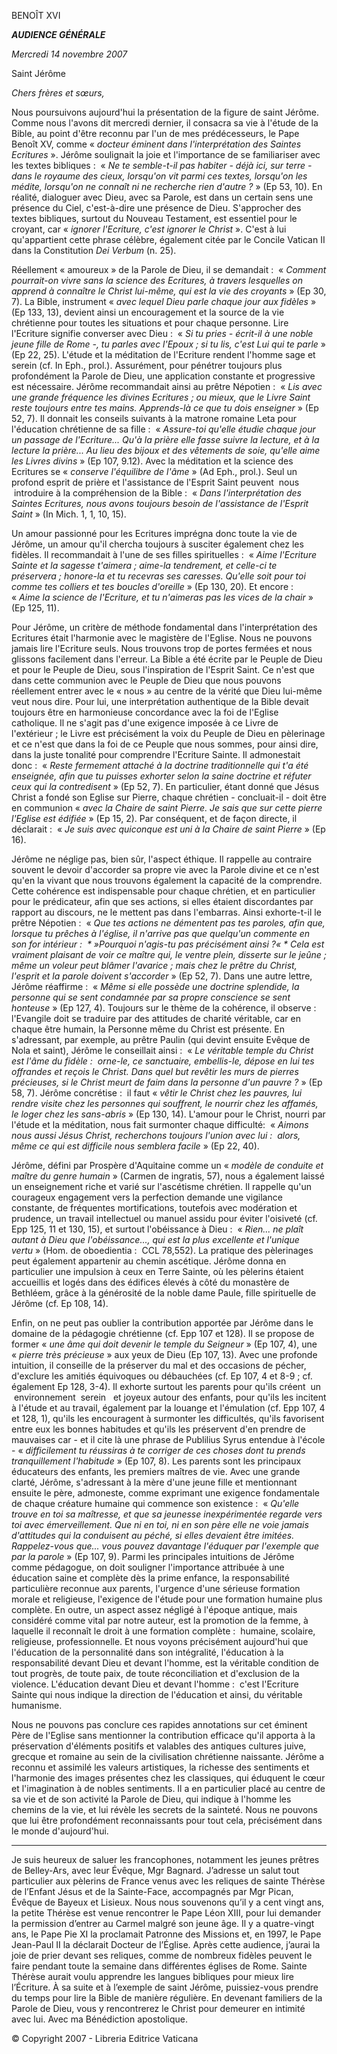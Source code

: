 BENOÎT XVI

***AUDIENCE GÉNÉRALE***

*Mercredi 14 novembre 2007*

Saint Jérôme

*Chers frères et sœurs,*

Nous poursuivons aujourd'hui la présentation de la figure de saint Jérôme. Comme nous l'avons dit mercredi dernier, il consacra sa vie à l'étude de la Bible, au point d'être reconnu par l'un de mes prédécesseurs, le Pape Benoît XV, comme « *docteur éminent dans l'interprétation des Saintes Ecritures* ». Jérôme soulignait la joie et l'importance de se familiariser avec les textes bibliques :  « *Ne te semble-t-il pas habiter - déjà ici, sur terre - dans le royaume des cieux, lorsqu'on vit parmi ces textes, lorsqu'on les médite, lorsqu'on ne connaît ni ne recherche rien d'autre ?* » (Ep 53, 10). En réalité, dialoguer avec Dieu, avec sa Parole, est dans un certain sens une présence du Ciel, c'est-à-dire une présence de Dieu. S'approcher des textes bibliques, surtout du Nouveau Testament, est essentiel pour le croyant, car « *ignorer l'Ecriture, c'est ignorer le Christ* ». C'est à lui qu'appartient cette phrase célèbre, également citée par le Concile Vatican II dans la Constitution *Dei Verbum* (n. 25).

Réellement « amoureux » de la Parole de Dieu, il se demandait :  « *Comment pourrait-on vivre sans la science des Ecritures, à travers lesquelles on apprend à connaître le Christ lui-même, qui est la vie des croyants* » (Ep 30, 7). La Bible, instrument « *avec lequel Dieu parle chaque jour aux fidèles* » (Ep 133, 13), devient ainsi un encouragement et la source de la vie chrétienne pour toutes les situations et pour chaque personne. Lire l'Ecriture signifie converser avec Dieu :  « *Si tu pries - écrit-il à une noble jeune fille de Rome -, tu parles avec l'Epoux ; si tu lis, c'est Lui qui te parle* » (Ep 22, 25). L'étude et la méditation de l'Ecriture rendent l'homme sage et serein (cf. In Eph., prol.). Assurément, pour pénétrer toujours plus profondément la Parole de Dieu, une application constante et progressive est nécessaire. Jérôme recommandait ainsi au prêtre Népotien :  « *Lis avec une grande fréquence les divines Ecritures ; ou mieux, que le Livre Saint reste toujours entre tes mains. Apprends-là ce que tu dois enseigner* » (Ep 52, 7). Il donnait les conseils suivants à la matrone romaine Leta pour l'éducation chrétienne de sa fille :  « *Assure-toi qu'elle étudie chaque jour un passage de l'Ecriture... Qu'à la prière elle fasse suivre la lecture, et à la lecture la prière... Au lieu des bijoux et des vêtements de soie, qu'elle aime les Livres divins* » (Ep 107, 9.12). Avec la méditation et la science des Ecritures se « *conserve l'équilibre de l'âme* » (Ad Eph., prol.). Seul un profond esprit de prière et l'assistance de l'Esprit Saint peuvent  nous  introduire à la compréhension de la Bible :  « *Dans l'interprétation des Saintes Ecritures, nous avons toujours besoin de l'assistance de l'Esprit Saint* » (In Mich. 1, 1, 10, 15).

Un amour passionné pour les Ecritures imprégna donc toute la vie de Jérôme, un amour qu'il chercha toujours à susciter également chez les fidèles. Il recommandait à l'une de ses filles spirituelles :  « *Aime l'Ecriture Sainte et la sagesse t'aimera ; aime-la tendrement, et celle-ci te préservera ; honore-la et tu recevras ses caresses. Qu'elle soit pour toi comme tes colliers et tes boucles d'oreille* » (Ep 130, 20). Et encore :  « *Aime la science de l'Ecriture, et tu n'aimeras pas les vices de la chair* » (Ep 125, 11).

Pour Jérôme, un critère de méthode fondamental dans l'interprétation des Ecritures était l'harmonie avec le magistère de l'Eglise. Nous ne pouvons jamais lire l'Ecriture seuls. Nous trouvons trop de portes fermées et nous glissons facilement dans l'erreur. La Bible a été écrite par le Peuple de Dieu et pour le Peuple de Dieu, sous l'inspiration de l'Esprit Saint. Ce n'est que dans cette communion avec le Peuple de Dieu que nous pouvons réellement entrer avec le « nous » au centre de la vérité que Dieu lui-même veut nous dire. Pour lui, une interprétation authentique de la Bible devait toujours être en harmonieuse concordance avec la foi de l'Eglise catholique. Il ne s'agit pas d'une exigence imposée à ce Livre de l'extérieur ; le Livre est précisément la voix du Peuple de Dieu en pèlerinage et ce n'est que dans la foi de ce Peuple que nous sommes, pour ainsi dire, dans la juste tonalité pour comprendre l'Ecriture Sainte. Il admonestait donc :  « *Reste fermement attaché à la doctrine traditionnelle qui t'a été enseignée, afin que tu puisses exhorter selon la saine doctrine et réfuter ceux qui la contredisent* » (Ep 52, 7). En particulier, étant donné que Jésus Christ a fondé son Eglise sur Pierre, chaque chrétien - concluait-il - doit être en communion « *avec la Chaire de saint Pierre. Je sais que sur cette pierre l'Eglise est édifiée* » (Ep 15, 2). Par conséquent, et de façon directe, il déclarait :  « *Je suis avec quiconque est uni à la Chaire de saint Pierre* » (Ep 16).

Jérôme ne néglige pas, bien sûr, l'aspect éthique. Il rappelle au contraire souvent le devoir d'accorder sa propre vie avec la Parole divine et ce n'est qu'en la vivant que nous trouvons également la capacité de la comprendre. Cette cohérence est indispensable pour chaque chrétien, et en particulier pour le prédicateur, afin que ses actions, si elles étaient discordantes par rapport au discours, ne le mettent pas dans l'embarras. Ainsi exhorte-t-il le prêtre Népotien :  « *Que tes actions ne démentent pas tes paroles, afin que, lorsque tu prêches à l'église, il n'arrive pas que quelqu'un commente en son for intérieur :  * »Pourquoi n'agis-tu pas précisément ainsi ?« * Cela est vraiment plaisant de voir ce maître qui, le ventre plein, disserte sur le jeûne ; même un voleur peut blâmer l'avarice ; mais chez le prêtre du Christ, l'esprit et la parole doivent s'accorder* » (Ep 52, 7). Dans une autre lettre, Jérôme réaffirme :  « *Même si elle possède une doctrine splendide, la personne qui se sent condamnée par sa propre conscience se sent honteuse* » (Ep 127, 4). Toujours sur le thème de la cohérence, il observe :  l'Evangile doit se traduire par des attitudes de charité véritable, car en chaque être humain, la Personne même du Christ est présente. En s'adressant, par exemple, au prêtre Paulin (qui devint ensuite Evêque de Nola et saint), Jérôme le conseillait ainsi :  « *Le véritable temple du Christ est l'âme du fidèle :  orne-le, ce sanctuaire, embellis-le, dépose en lui tes offrandes et reçois le Christ. Dans quel but revêtir les murs de pierres précieuses, si le Christ meurt de faim dans la personne d'un pauvre ?* » (Ep 58, 7). Jérôme concrétise :  il faut « *vêtir le Christ chez les pauvres, lui rendre visite chez les personnes qui souffrent, le nourrir chez les affamés, le loger chez les sans-abris* » (Ep 130, 14). L'amour pour le Christ, nourri par l'étude et la méditation, nous fait surmonter chaque difficulté:  « *Aimons nous aussi Jésus Christ, recherchons toujours l'union avec lui :  alors, même ce qui est difficile nous semblera facile* » (Ep 22, 40).

Jérôme, défini par Prospère d'Aquitaine comme un « *modèle de conduite et maître du genre humain* » (Carmen de ingratis, 57), nous a également laissé un enseignement riche et varié sur l'ascétisme chrétien. Il rappelle qu'un courageux engagement vers la perfection demande une vigilance constante, de fréquentes mortifications, toutefois avec modération et prudence, un travail intellectuel ou manuel assidu pour éviter l'oisiveté (cf. Epp 125, 11 et 130, 15), et surtout l'obéissance à Dieu :  « *Rien... ne plaît autant à Dieu que l'obéissance..., qui est la plus excellente et l'unique vertu* » (Hom. de oboedientia :  CCL 78,552). La pratique des pèlerinages peut également appartenir au chemin ascétique. Jérôme donna en particulier une impulsion à ceux en Terre Sainte, où les pèlerins étaient accueillis et logés dans des édifices élevés à côté du monastère de Bethléem, grâce à la générosité de la noble dame Paule, fille spirituelle de Jérôme (cf. Ep 108, 14).

Enfin, on ne peut pas oublier la contribution apportée par Jérôme dans le domaine de la pédagogie chrétienne (cf. Epp 107 et 128). Il se propose de former « *une âme qui doit devenir le temple du Seigneur* » (Ep 107, 4), une « *pierre très précieuse* » aux yeux de Dieu (Ep 107, 13). Avec une profonde intuition, il conseille de la préserver du mal et des occasions de pécher, d'exclure les amitiés équivoques ou débauchées (cf. Ep 107, 4 et 8-9 ; cf. également Ep 128, 3-4). Il exhorte surtout les parents pour qu'ils créent  un  environnement  serein   et joyeux autour des enfants, pour qu'ils les incitent à l'étude et au travail, également par la louange et l'émulation (cf. Epp 107, 4 et 128, 1), qu'ils les encouragent à surmonter les difficultés, qu'ils favorisent entre eux les bonnes habitudes et qu'ils les préservent d'en prendre de mauvaises car - et il cite là une phrase de Publilius Syrus entendue à l'école - « *difficilement tu réussiras à te corriger de ces choses dont tu prends tranquillement l'habitude* » (Ep 107, 8). Les parents sont les principaux éducateurs des enfants, les premiers maîtres de vie. Avec une grande clarté, Jérôme, s'adressant à la mère d'une jeune fille et mentionnant ensuite le père, admoneste, comme exprimant une exigence fondamentale de chaque créature humaine qui commence son existence :  « *Qu'elle trouve en toi sa maîtresse, et que sa jeunesse inexpérimentée regarde vers toi avec émerveillement. Que ni en toi, ni en son père elle ne voie jamais d'attitudes qui la conduisent au péché, si elles devaient être imitées. Rappelez-vous que... vous pouvez davantage l'éduquer par l'exemple que par la parole* » (Ep 107, 9). Parmi les principales intuitions de Jérôme comme pédagogue, on doit souligner l'importance attribuée à une éducation saine et complète dès la prime enfance, la responsabilité particulière reconnue aux parents, l'urgence d'une sérieuse formation morale et religieuse, l'exigence de l'étude pour une formation humaine plus complète. En outre, un aspect assez négligé à l'époque antique, mais considéré comme vital par notre auteur, est la promotion de la femme, à laquelle il reconnaît le droit à une formation complète :  humaine, scolaire, religieuse, professionnelle. Et nous voyons précisément aujourd'hui que l'éducation de la personnalité dans son intégralité, l'éducation à la responsabilité devant Dieu et devant l'homme, est la véritable condition de tout progrès, de toute paix, de toute réconciliation et d'exclusion de la violence. L'éducation devant Dieu et devant l'homme :  c'est l'Ecriture Sainte qui nous indique la direction de l'éducation et ainsi, du véritable humanisme.

Nous ne pouvons pas conclure ces rapides annotations sur cet éminent Père de l'Eglise sans mentionner la contribution efficace qu'il apporta à la préservation d'éléments positifs et valables des antiques cultures juive, grecque et romaine au sein de la civilisation chrétienne naissante. Jérôme a reconnu et assimilé les valeurs artistiques, la richesse des sentiments et l'harmonie des images présentes chez les classiques, qui éduquent le cœur et l'imagination à de nobles sentiments. Il a en particulier placé au centre de sa vie et de son activité la Parole de Dieu, qui indique à l'homme les chemins de la vie, et lui révèle les secrets de la sainteté. Nous ne pouvons que lui être profondément reconnaissants pour tout cela, précisément dans le monde d'aujourd'hui.

* * *

Je suis heureux de saluer les francophones, notamment les jeunes prêtres de Belley-Ars, avec leur Évêque, Mgr Bagnard. J’adresse un salut tout particulier aux pèlerins de France venus avec les reliques de sainte Thérèse de l’Enfant Jésus et de la Sainte-Face, accompagnés par Mgr Pican, Évêque de Bayeux et Lisieux. Nous nous souvenons qu’il y a cent vingt ans, la petite Thérèse est venue rencontrer le Pape Léon XIII, pour lui demander la permission d’entrer au Carmel malgré son jeune âge. Il y a quatre-vingt ans, le Pape Pie XI la proclamait Patronne des Missions et, en 1997, le Pape Jean-Paul II la déclarait Docteur de l’Église. Après cette audience, j’aurai la joie de prier devant ses reliques, comme de nombreux fidèles peuvent le faire pendant toute la semaine dans différentes églises de Rome. Sainte Thérèse aurait voulu apprendre les langues bibliques pour mieux lire l’Écriture. À sa suite et à l’exemple de saint Jérôme, puissiez-vous prendre du temps pour lire la Bible de manière régulière. En devenant familiers de la Parole de Dieu, vous y rencontrerez le Christ pour demeurer en intimité avec lui. Avec ma Bénédiction apostolique.

© Copyright 2007 - Libreria Editrice Vaticana